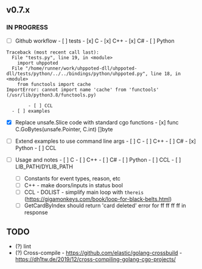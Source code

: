 ## v0.7.x

### IN PROGRESS

- [ ] Github workflow
      - [ ] tests
            - [x] C
            - [x] C++
            - [x] C#
            - [ ] Python
```
Traceback (most recent call last):
  File "tests.py", line 19, in <module>
    import uhppoted
  File "/home/runner/work/uhppoted-dll/uhppoted-dll/tests/python/../../bindings/python/uhppoted.py", line 18, in <module>
    from functools import cache
ImportError: cannot import name 'cache' from 'functools' (/usr/lib/python3.8/functools.py)
```
            - [ ] CCL
      - [ ] examples

- [x] Replace unsafe.Slice code with standard cgo functions
      - [x] func C.GoBytes(unsafe.Pointer, C.int) []byte

- [ ] Extend examples to use command line args
      - [ ] C
      - [ ] C++
      - [ ] C#
      - [x] Python
      - [ ] CCL
  
- [ ] Usage and notes
      - [ ] C
      - [ ] C++
      - [ ] C#
      - [ ] Python
      - [ ] CCL
      - [ ] LIB_PATH/DYLIB_PATH

  - [ ] Constants for event types, reason, etc
  - [ ] C++ 
        - make doors/inputs in status bool
  - [ ] CCL
        - DOLIST
        - simplify main loop with `thereis` (https://gigamonkeys.com/book/loop-for-black-belts.html)
  - [ ] GetCardByIndex should return 'card deleted' error for ff ff ff ff in response

## TODO

- (?) lint
- (?) Cross-compile
      - https://github.com/elastic/golang-crossbuild
      - https://dh1tw.de/2019/12/cross-compiling-golang-cgo-projects/

